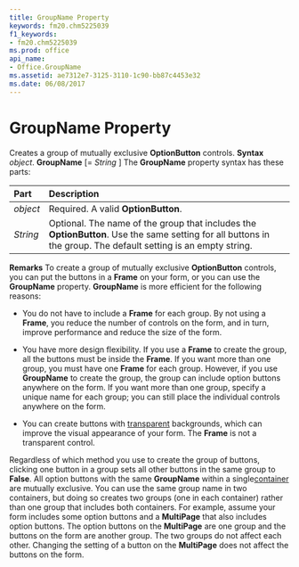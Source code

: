 ```yaml
---
title: GroupName Property
keywords: fm20.chm5225039
f1_keywords:
- fm20.chm5225039
ms.prod: office
api_name:
- Office.GroupName
ms.assetid: ae7312e7-3125-3110-1c90-bb87c4453e32
ms.date: 06/08/2017
---
```



# GroupName Property



Creates a group of mutually exclusive **OptionButton** controls.
 **Syntax**
 _object_. **GroupName** [= _String_ ]
The **GroupName** property syntax has these parts:


|**Part**|**Description**|
|:-----|:-----|
| _object_|Required. A valid **OptionButton**.|
| _String_|Optional. The name of the group that includes the **OptionButton**. Use the same setting for all buttons in the group. The default setting is an empty string.|
 **Remarks**
To create a group of mutually exclusive **OptionButton** controls, you can put the buttons in a **Frame** on your form, or you can use the **GroupName** property. **GroupName** is more efficient for the following reasons:


- You do not have to include a **Frame** for each group. By not using a **Frame**, you reduce the number of controls on the form, and in turn, improve performance and reduce the size of the form.
    
- You have more design flexibility. If you use a **Frame** to create the group, all the buttons must be inside the **Frame**. If you want more than one group, you must have one **Frame** for each group. However, if you use **GroupName** to create the group, the group can include option buttons anywhere on the form. If you want more than one group, specify a unique name for each group; you can still place the individual controls anywhere on the form.
    
- You can create buttons with [transparent](glossary-vba.md) backgrounds, which can improve the visual appearance of your form. The **Frame** is not a transparent control.
    

Regardless of which method you use to create the group of buttons, clicking one button in a group sets all other buttons in the same group to **False**. All option buttons with the same **GroupName** within a single[container](vbe-glossary.md) are mutually exclusive. You can use the same group name in two containers, but doing so creates two groups (one in each container) rather than one group that includes both containers.
For example, assume your form includes some option buttons and a **MultiPage** that also includes option buttons. The option buttons on the **MultiPage** are one group and the buttons on the form are another group. The two groups do not affect each other. Changing the setting of a button on the **MultiPage** does not affect the buttons on the form.

